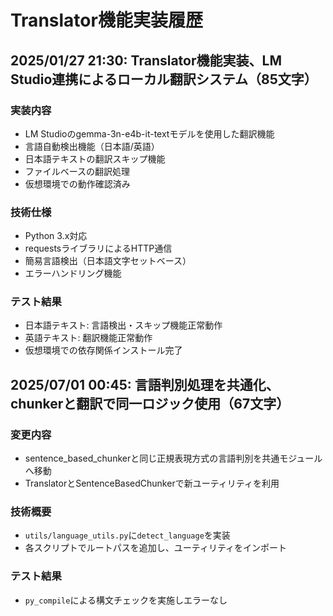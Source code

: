 # Translator機能実装履歴

## 2025/01/27 21:30: Translator機能実装、LM Studio連携によるローカル翻訳システム（85文字）

### 実装内容
- LM Studioのgemma-3n-e4b-it-textモデルを使用した翻訳機能
- 言語自動検出機能（日本語/英語）
- 日本語テキストの翻訳スキップ機能
- ファイルベースの翻訳処理
- 仮想環境での動作確認済み

### 技術仕様
- Python 3.x対応
- requestsライブラリによるHTTP通信
- 簡易言語検出（日本語文字セットベース）
- エラーハンドリング機能

### テスト結果
- 日本語テキスト: 言語検出・スキップ機能正常動作
- 英語テキスト: 翻訳機能正常動作
- 仮想環境での依存関係インストール完了 
## 2025/07/01 00:45: 言語判別処理を共通化、chunkerと翻訳で同一ロジック使用（67文字）

### 変更内容
- sentence_based_chunkerと同じ正規表現方式の言語判別を共通モジュールへ移動
- TranslatorとSentenceBasedChunkerで新ユーティリティを利用

### 技術概要
- `utils/language_utils.py`に`detect_language`を実装
- 各スクリプトでルートパスを追加し、ユーティリティをインポート

### テスト結果
- `py_compile`による構文チェックを実施しエラーなし
